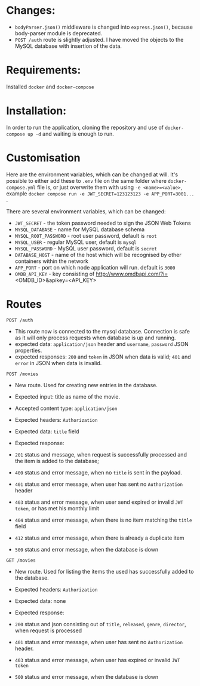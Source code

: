# Changes: 
- `bodyParser.json()` middleware is changed into `express.json()`, because body-parser module is deprecated.
- `POST /auth` route is slightly adjusted. I have moved the objects to the MySQL database with insertion of the data.

# Requirements:

Installed `docker` and `docker-compose`

# Installation:

In order to run the application, cloning the repository and use of `docker-compose up -d` and waiting is enough to run.


# Customisation

Here are the environment variables, which can be changed at will. It's possible to either add these to `.env` file on the same folder where `docker-compose.yml` file is, or just overwrite them with using `-e <name>=<value>`, example `docker compose run -e JWT_SECRET=123123123 -e APP_PORT=3001... `.

There are several environment variables, which can be changed:

- `JWT_SECRET`            - the token password needed to sign the JSON Web Tokens
- `MYSQL_DATABASE`        - name for MySQL database schema
- `MYSQL_ROOT_PASSWORD`   - root user password, default is `root`
- `MYSQL_USER`            - regular MySQL user, default is `mysql`
- `MYSQL_PASSWORD`        - MySQL user password, default is `secret`
- `DATABASE_HOST`         - name of the host which will be recognised by other containers within the network
- `APP_PORT`              - port on which node application will run. default is `3000`
- `OMDB_API_KEY`          - key consisting of http://www.omdbapi.com/?i=<OMDB_ID>&apikey=<API_KEY>

# Routes

`POST /auth`            

- This route now is connected to the mysql database. Connection is safe as it will only process requests when database is up and running. 
- expected data: `application/json` header and `username`, `password` JSON properties.
- expected responses: `200` and `token` in JSON when data is valid; `401` and `error` in JSON when data is invalid.




`POST /movies`

- New route. Used for creating new entries in the database.
- Expected input: title as name of the movie.
- Accepted content type: `application/json` 
- Expected headers: `Authorization`
- Expected data: `title` field
- Expected response: 

- `201` status and message, when request is successfully processed and the item is added to the database;
- `400` status and error message, when no `title` is sent in the payload.
- `401` status and error message, when user has sent no `Authorization` header
- `403` status and error message, when user send expired or invalid `JWT token`, or has met his monthly limit
- `404` status and error message, when there is no item matching the `title` field
- `412` status and error message, when there is already a duplicate item
- `500` status and error message, when the database is down


`GET /movies`

- New route. Used for listing the items the used has successfully added to the database.
- Expected headers: `Authorization`
- Expected data: none
- Expected response:

- `200` status and json consisting out of `title`, `released`, `genre`, `director`, when request is processed
- `401` status and error message, when user has sent no `Authorization` header.
- `403` status and error message, when user has expired or invalid `JWT token`
- `500` status and error message, when the database is down
